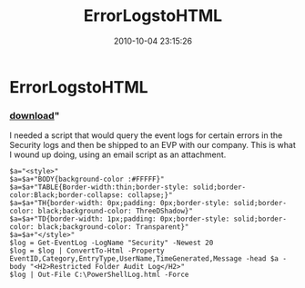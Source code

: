﻿---
pid:            2282
parent:         0
children:       
poster:         ChrisG
title:          ErrorLogstoHTML
date:           2010-10-04 23:15:26
format:         posh
---

# ErrorLogstoHTML

### [download](2282.ps1)"

I needed a script that would query the event logs for certain errors in the Security logs and then be shipped to an EVP with our company.  This is what I wound up doing, using an email script as an attachment.		

```posh
$a="<style>"
$a=$a+"BODY{background-color :#FFFFF}"
$a=$a+"TABLE{Border-width:thin;border-style: solid;border-color:Black;border-collapse: collapse;}"
$a=$a+"TH{border-width: 0px;padding: 0px;border-style: solid;border-color: black;background-color: ThreeDShadow}"
$a=$a+"TD{border-width: 1px;padding: 0px;border-style: solid;border-color: black;background-color: Transparent}"
$a=$a+"</style>"
$log = Get-EventLog -LogName "Security" -Newest 20
$log = $log | ConvertTo-Html -Property EventID,Category,EntryType,UserName,TimeGenerated,Message -head $a -body "<H2>Restricted Folder Audit Log</H2>" 
$log | Out-File C:\PowerShellLog.html -Force
```
